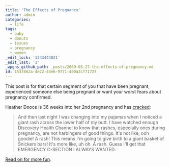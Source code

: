 ```yaml
---
title: 'The Effects of Pregnancy'
author: admin
categories:
  - life
tags:
  - baby
  - donuts
  - issues
  - pregnancy
  - women
_edit_lock: '1243444821'
_edit_last: '1'
_wpghs_github_path: _posts/2009-05-27-the-effects-of-pregnancy.md
id: 1537862a-4e72-43e6-9771-400a3cf71727
---
```

<p>This post is for that certain segment of you that have been pregnant, experienced someone else being pregnant or want your worst fears about pregnancy confirmed.</p>
<p>Heather Dooce is 36 weeks into her 2nd pregnancy and has <a href="http://dooce.com/2009/05/26/36-weeks">cracked</a>:</p>
<blockquote><p>And then last night I was changing into my pajamas when I noticed a giant rash across the lower half of my butt. I have watched enough Discovery Health Channel to know that rashes, especially ones during pregnancy, are not harbingers of good things. It's not like, ooh goodie! A rash! This means I'm going to give birth to a giant basket of Snickers bars! It's more like, uh oh. A rash. Guess I'll get that EMERGENCY C-SECTION I ALWAYS WANTED.</p></blockquote>
<p><a href="http://dooce.com/2009/05/26/36-weeks">Read on for more fun</a>.</p>
